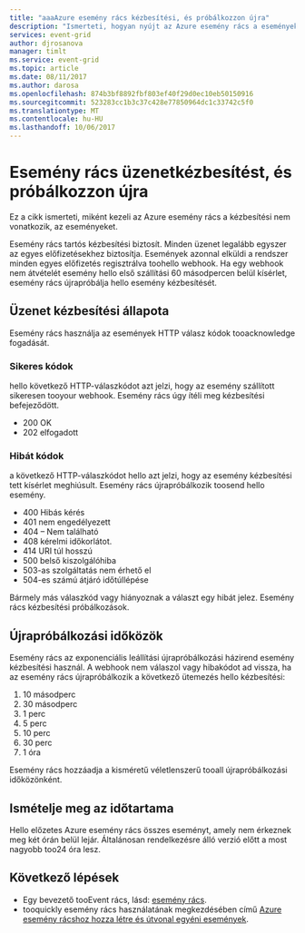 ```yaml
---
title: "aaaAzure esemény rács kézbesítési, és próbálkozzon újra"
description: "Ismerteti, hogyan nyújt az Azure esemény rács a eseményeket, és hogyan kezeli az kézbesítetlen üzenetek."
services: event-grid
author: djrosanova
manager: timlt
ms.service: event-grid
ms.topic: article
ms.date: 08/11/2017
ms.author: darosa
ms.openlocfilehash: 874b3bf8892fbf803ef40f29d0ec10eb50150916
ms.sourcegitcommit: 523283cc1b3c37c428e77850964dc1c33742c5f0
ms.translationtype: MT
ms.contentlocale: hu-HU
ms.lasthandoff: 10/06/2017
---
```

# <a name="event-grid-message-delivery-and-retry"></a>Esemény rács üzenetkézbesítést, és próbálkozzon újra 

Ez a cikk ismerteti, miként kezeli az Azure esemény rács a kézbesítési nem vonatkozik, az eseményeket.

Esemény rács tartós kézbesítési biztosít. Minden üzenet legalább egyszer az egyes előfizetésekhez biztosítja. Események azonnal elküldi a rendszer minden egyes előfizetés regisztrálva toohello webhook. Ha egy webhook nem átvételét esemény hello első szállítási 60 másodpercen belül kísérlet, esemény rács újrapróbálja hello esemény kézbesítését.

## <a name="message-delivery-status"></a>Üzenet kézbesítési állapota

Esemény rács használja az események HTTP válasz kódok tooacknowledge fogadását. 

### <a name="success-codes"></a>Sikeres kódok

hello következő HTTP-válaszkódot azt jelzi, hogy az esemény szállított sikeresen tooyour webhook. Esemény rács úgy ítéli meg kézbesítési befejeződött.

- 200 OK
- 202 elfogadott

### <a name="failure-codes"></a>Hibát kódok

a következő HTTP-válaszkódot hello azt jelzi, hogy az esemény kézbesítési tett kísérlet meghiúsult. Esemény rács újrapróbálkozik toosend hello esemény. 

- 400 Hibás kérés
- 401 nem engedélyezett
- 404 – Nem található
- 408 kérelmi időkorlátot.
- 414 URI túl hosszú
- 500 belső kiszolgálóhiba
- 503-as szolgáltatás nem érhető el
- 504-es számú átjáró időtúllépése

Bármely más válaszkód vagy hiányoznak a választ egy hibát jelez. Esemény rács kézbesítési próbálkozások. 

## <a name="retry-intervals"></a>Újrapróbálkozási időközök

Esemény rács az exponenciális leállítási újrapróbálkozási házirend esemény kézbesítési használ. A webhook nem válaszol vagy hibakódot ad vissza, ha az esemény rács újrapróbálkozik a következő ütemezés hello kézbesítési:

1. 10 másodperc
2. 30 másodperc
3. 1 perc
4. 5 perc
5. 10 perc
6. 30 perc
7. 1 óra

Esemény rács hozzáadja a kisméretű véletlenszerű tooall újrapróbálkozási időközönként.

## <a name="retry-duration"></a>Ismételje meg az időtartama

Hello előzetes Azure esemény rács összes eseményt, amely nem érkeznek meg két órán belül lejár. Általánosan rendelkezésre álló verzió előtt a most nagyobb too24 óra lesz. 

## <a name="next-steps"></a>Következő lépések

* Egy bevezető tooEvent rács, lásd: [esemény rács](overview.md).
* tooquickly esemény rács használatának megkezdésében című [Azure esemény rácshoz hozza létre és útvonal egyéni események](custom-event-quickstart.md).

